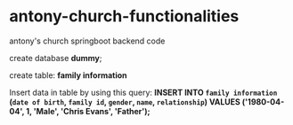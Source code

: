 # antony-church-functionalities
antony's church springboot backend code 


create database **dummy**;

create table: **family information**

  Insert data in table by using this query:
    **INSERT INTO `family information` (`date of birth`, `family id`, `gender`, `name`, `relationship`)
    VALUES ('1980-04-04', 1, 'Male', 'Chris Evans', 'Father');**
